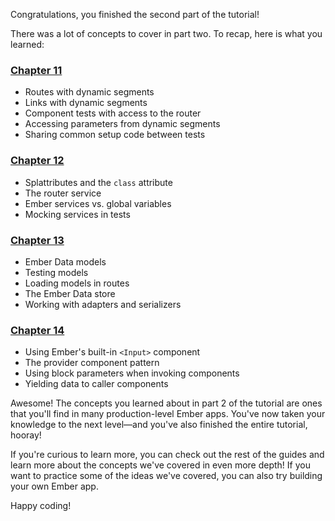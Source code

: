 <!-- Heads up! This is a generated file, do not edit directly. You can find the source at https://github.com/ember-learn/super-rentals-tutorial/blob/master/scr/chapters/part-2/15-part-2-recap.md -->

Congratulations, you finished the second part of the tutorial!

There was a lot of concepts to cover in part two. To recap, here is what you learned:

<h3><a href="../route-params/">Chapter 11</a></h3>

- Routes with dynamic segments
- Links with dynamic segments
- Component tests with access to the router
- Accessing parameters from dynamic segments
- Sharing common setup code between tests

<h3><a href="../service-injection/">Chapter 12</a></h3>

- Splattributes and the `class` attribute
- The router service
- Ember services vs. global variables
- Mocking services in tests

<h3><a href="../ember-data/">Chapter 13</a></h3>

- Ember Data models
- Testing models
- Loading models in routes
- The Ember Data store
- Working with adapters and serializers

<h3><a href="../provider-components/">Chapter 14</a></h3>

- Using Ember's built-in `<Input>` component
- The provider component pattern
- Using block parameters when invoking components
- Yielding data to caller components

Awesome! The concepts you learned about in part 2 of the tutorial are ones that you'll find in many production-level Ember apps. You've now taken your knowledge to the next level—and you've also finished the entire tutorial, hooray!

If you're curious to learn more, you can check out the rest of the guides and learn more about the concepts we've covered in even more depth! If you want to practice some of the ideas we've covered, you can also try building your own Ember app.

Happy coding!
